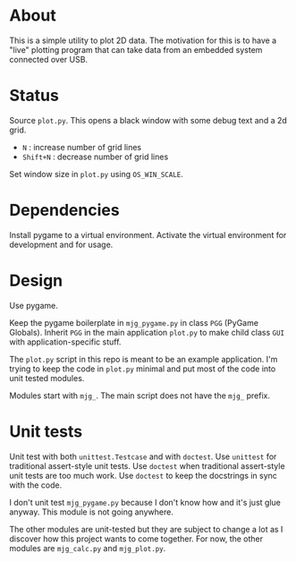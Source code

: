 # About

This is a simple utility to plot 2D data. The motivation for this is to have a "live" plotting program that can take data from an embedded system connected over USB.

# Status

Source `plot.py`. This opens a black window with some debug text and a 2d grid.

* `N` : increase number of grid lines
* `Shift+N` : decrease number of grid lines

Set window size in `plot.py` using `OS_WIN_SCALE`.

# Dependencies

Install pygame to a virtual environment. Activate the virtual environment for development and for usage.

# Design

Use pygame.

Keep the pygame boilerplate in `mjg_pygame.py` in class `PGG` (PyGame Globals). Inherit `PGG` in the main application `plot.py` to make child class `GUI` with application-specific stuff.

The `plot.py` script in this repo is meant to be an example application. I'm trying to keep the code in `plot.py` minimal and put most of the code into unit tested modules.

Modules start with `mjg_`. The main script does not have the `mjg_` prefix.

# Unit tests

Unit test with both `unittest.Testcase` and with `doctest`. Use `unittest` for traditional assert-style unit tests. Use `doctest` when traditional assert-style unit tests are too much work. Use `doctest` to keep the docstrings in sync with the code.

I don't unit test `mjg_pygame.py` because I don't know how and it's just glue anyway. This module is not going anywhere.

The other modules are unit-tested but they are subject to change a lot as I discover how this project wants to come together. For now, the other modules are `mjg_calc.py` and `mjg_plot.py`.
